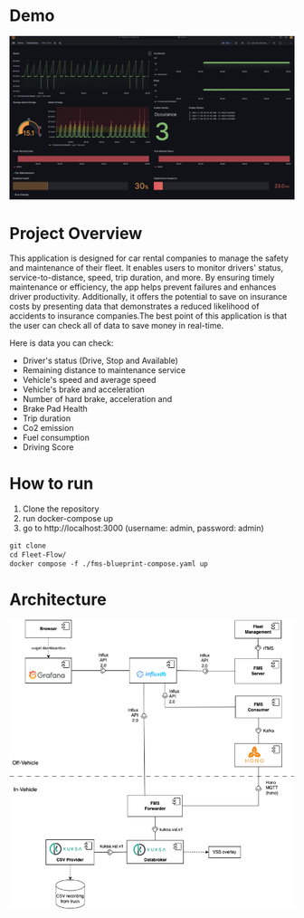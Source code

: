 # Demo
<img src="demo.png">

# Project Overview
This application is designed for car rental companies to manage the safety and maintenance of their fleet. It enables users to monitor drivers' status, service-to-distance, speed, trip duration, and more. By ensuring timely maintenance or efficiency, the app helps prevent failures and enhances driver productivity. Additionally, it offers the potential to save on insurance costs by presenting data that demonstrates a reduced likelihood of accidents to insurance companies.The best point of this application is that the user can check all of data to save money in real-time. 

Here is data you can check:
- Driver's status (Drive, Stop and Available)
- Remaining distance to maintenance service
- Vehicle's speed and average speed
- Vehicle's brake and acceleration
- Number of hard brake, acceleration and 
- Brake Pad Health
- Trip duration
- Co2 emission
- Fuel consumption
- Driving Score 


# How to run
1. Clone the repository
2. run docker-compose up
3. go to http://localhost:3000 (username: admin, password: admin)
```
git clone
cd Fleet-Flow/
docker compose -f ./fms-blueprint-compose.yaml up
```

# Architecture
<img src="fleet-management-architecture.png">
